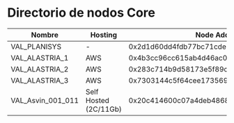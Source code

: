 # Directorio de nodos Core
| Nombre                      | Hosting                  | Node Address  | Enode |
| ---                         | ---                      | ---           | ---   |
| VAL_PLANISYS                | -                        | 0x2d1d60dd4fdb77bc71cdeb62bade4a3606929ced | enode://156c78217b32d5042a404a115ae726cccceaeef931144a41844f3b53389818eeda005f5ca5be5cad1b3eed8c40f12469365f488df5e7cdce1f750a5d4da84a8e@185.180.8.164:30303 |
| VAL_ALASTRIA_1              | AWS                      | 0x4b3cc96cc615ab4d46ac0bc8fff5cb4fa77cac92 | enode://e4e807fa72a8c9a137ca89e12fa95673c68b85a02d22627b0a8d8c6cc0709aa0efcb3be62c6a62ac7e5884c6d7909191990705038f833098cf8b0509faa88151@54.220.2.15:30303 |
| VAL_ALASTRIA_2              | AWS                      | 0x283c714b9d58173e5f89c2f0d9476a92cf9ac9f4 | enode://51f5079420860f79f49645f63396b8c797882b5a0f29cd56075aecf131ef1b6a6128941a8c9e787f178cffb2ea60fbd5aa7fe884fa39e7892fcd4d0150eb1aab@54.155.199.65:30303 |
| VAL_ALASTRIA_3              | AWS                      | 0x7303144c5f64cee173569f2b884a22fdae835155 | enode://20c1378ff3b8ce6e53b914a413f00e2590ee85491af529f976aef8cff96a649afff14262dee0273ed7a11ca2adc8a6f7918c0a42303a2e13cbea8a89961425ad@54.216.131.145:30303 |
| VAL_Asvin_001_011           | Self Hosted (2C/11Gb)    | 0x20c414600c07a4deb48688e151fcb77a000b0160 | enode://3888fc42477c570348df07ab3013e72e438099e27ea90d9c2357d4daf9091954ebdfb8874fb6691b5f0230ca57fce95aa4baf5e1cb911ddfbb7c2e45d6514b7b@35.234.104.3:30303 |
